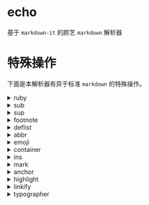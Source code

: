 # echo

基于 `markdown-it` 的颜艺 `markdown` 解析器

# 特殊操作

下面是本解析器有异于标准 `markdown` 的特殊操作。

<details><summary>ruby</summary><br>

markdown:

``` markdown
*马猴烧酒^まほうしょうじょ*

*滑稽^zui qiang*
```

HTML:

``` html
<p><ruby>马猴烧酒<rp></rp><rt>まほうしょうじょ</rt><rp></rp></ruby></p>
<p><ruby>滑稽<rp></rp><rt>zui qiang</rt><rp></rp></ruby></p>
```

范例:

<p><ruby>马猴烧酒<rp></rp><rt>まほうしょうじょ</rt><rp></rp></ruby></p>
<p><ruby>滑稽<rp></rp><rt>zui qiang</rt><rp></rp></ruby></p>

</details>

<details><summary>sub</summary><br>

markdown:

``` markdown
H~2~0
```

HTML:

``` html
<p>H<sub>2</sub>0</p>
```

范例:
<p>H<sub>2</sub>0</p>

</details>

<details><summary>sup</summary><br>

markdown:

``` markdown
29^th^
```

HTML:

``` html
<p>29<sup>th</sup></p>
```

范例:
<p>29<sup>th</sup></p>

</details>

<details><summary>footnote</summary><br>

markdown:

``` markdown
Here is a footnote reference,[^1] and another.[^longnote]

[^1]: Here is the footnote.

[^longnote]: Here's one with multiple blocks.

    Subsequent paragraphs are indented to show that they
belong to the previous footnote.
```

HTML:

``` html
<p>Here is a footnote reference,<sup class="footnote-ref"><a href="#fn1" id="fnref1">[1]</a></sup> and another.<sup class="footnote-ref"><a href="#fn2" id="fnref2">[2]</a></sup></p>
<hr class="footnotes-sep">
<section class="footnotes">
<ol class="footnotes-list">
<li id="fn1" class="footnote-item"><p>Here is the footnote. <a href="#fnref1" class="footnote-backref">↩︎</a></p>
</li>
<li id="fn2" class="footnote-item"><p>Here’s one with multiple blocks.</p>
<p>Subsequent paragraphs are indented to show that they
belong to the previous footnote. <a href="#fnref2" class="footnote-backref">↩︎</a></p>
</li>
</ol>
</section>
```

范例:

<p>Here is a footnote reference,<sup class="footnote-ref"><a href="#fn1" id="fnref1">[1]</a></sup> and another.<sup class="footnote-ref"><a href="#fn2" id="fnref2">[2]</a></sup></p>
<hr class="footnotes-sep">
<section class="footnotes">
<ol class="footnotes-list">
<li id="fn1" class="footnote-item"><p>Here is the footnote. <a href="#fnref1" class="footnote-backref">↩︎</a></p>
</li>
<li id="fn2" class="footnote-item"><p>Here’s one with multiple blocks.</p>
<p>Subsequent paragraphs are indented to show that they
belong to the previous footnote. <a href="#fnref2" class="footnote-backref">↩︎</a></p>
</li>
</ol>
</section>

</details>

<details><summary>deflist</summary><br>

markdown:

``` markdown
Term 1

:   Definition 1

Term 2 with *inline markup*

:   Definition 2

        { some code, part of Definition 2 }

    Third paragraph of definition 2.

Term 1
    ~ Definition 1

  Term 2
    ~ Definition 2a
    ~ Definition 2b
```

HTML:

``` html
<dl>
<dt>Term 1</dt>
<dd>
<p>Definition 1</p>
</dd>
<dt>Term 2 with <em>inline markup</em></dt>
<dd>
<p>Definition 2</p>
<pre><code>  { some code, part of Definition 2 }
</code></pre>
<p>Third paragraph of definition 2.</p>
</dd>
<dt>Term 1</dt>
<dd>
<p>Definition 1</p>
</dd>
<dt>Term 2</dt>
<dd>
<p>Definition 2a</p>
</dd>
<dd>
<p>Definition 2b</p>
</dd>
</dl>
```

范例:

<dl>
<dt>Term 1</dt>
<dd>
<p>Definition 1</p>
</dd>
<dt>Term 2 with <em>inline markup</em></dt>
<dd>
<p>Definition 2</p>
<pre><code>  { some code, part of Definition 2 }
</code></pre>
<p>Third paragraph of definition 2.</p>
</dd>
<dt>Term 1</dt>
<dd>
<p>Definition 1</p>
</dd>
<dt>Term 2</dt>
<dd>
<p>Definition 2a</p>
</dd>
<dd>
<p>Definition 2b</p>
</dd>
</dl>

</details>

<details><summary>abbr</summary><br>

markdown:

``` markdown
*[HTML]: Hyper Text Markup Language
*[W3C]:  World Wide Web Consortium
The HTML specification
is maintained by the W3C.
```

HTML:

``` html
<p>The <abbr title="Hyper Text Markup Language">HTML</abbr> specification
is maintained by the <abbr title="World Wide Web Consortium">W3C</abbr>.</p>
```

范例:

<p>The <abbr title="Hyper Text Markup Language">HTML</abbr> specification
is maintained by the <abbr title="World Wide Web Consortium">W3C</abbr>.</p>

</details>

<details><summary>emoji</summary><br>

markdown:

``` markdown
:) :(
```

HTML:

``` html
<p><img class="emoji" draggable="false" alt="😃" src="https://twemoji.maxcdn.com/2/72x72/1f603.png"/> <img class="emoji" draggable="false" alt="😦" src="https://twemoji.maxcdn.com/2/72x72/1f626.png"/></p>
```

范例:

<p><img class="emoji" draggable="false" alt="😃" src="https://twemoji.maxcdn.com/2/72x72/1f603.png"/> <img class="emoji" draggable="false" alt="😦" src="https://twemoji.maxcdn.com/2/72x72/1f626.png"/></p>

</details>

<details><summary>container</summary><br>

markdown:

``` markdown
::: warning
*here be dragons*
:::
```

HTML:

``` html
<div class="warning">
<em>here be dragons</em>
</div>
```

范例:

<div class="warning">
<em>here be dragons</em>
</div>

</details>

<details><summary>ins</summary><br>

markdown:

``` markdown
++inserted++
```

HTML:

``` html
<p><ins>inserted</ins></p>
```

范例:

<p><ins>inserted</ins></p>

</details>

<details><summary>mark</summary><br>

markdown:

``` markdown
==marked==
```

HTML:

``` html
<p><mark>marked</mark></p>
```

范例:

<p><mark>marked</mark></p>

</details>

<details><summary>anchor</summary><br>

markdown:

``` markdown
# 123
```

HTML:

``` html
<h1 id="123">123 <a class="header-anchor" href="#123" aria-hidden="true">¶</a></h1>
```

范例:

<h1 id="123">123 <a class="header-anchor" href="#123" aria-hidden="true">¶</a></h1>

</details>

<details><summary>highlight</summary><br>

详情见 [highlight.js](https://highlightjs.org/)

</details>

<details><summary>linkify</summary><br>

markdown:

``` markdown
https://github.com/EYHN/echo
```

HTML:

``` html
<p><a href="https://github.com/EYHN/echo">https://github.com/EYHN/echo</a></p>
```

范例:

<p><a href="https://github.com/EYHN/echo">https://github.com/EYHN/echo</a></p>

</details>

<details><summary>typographer</summary><br>

markdown:

``` markdown
(c) (C) (r) (R) (tm) (TM) (p) (P) +-
```

HTML:

``` html
<p>© © ® ® ™ ™ § § ±</p>
```

范例:

<p>© © ® ® ™ ™ § § ±</p>

</details>